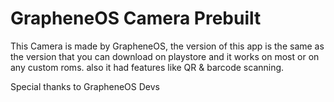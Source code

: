 # GrapheneOS Camera Prebuilt
This Camera is made by GrapheneOS, the version of this app is the same as the version that you can download on playstore and it works on most or on any custom roms. also it had features like QR & barcode scanning.

Special thanks to GrapheneOS Devs
